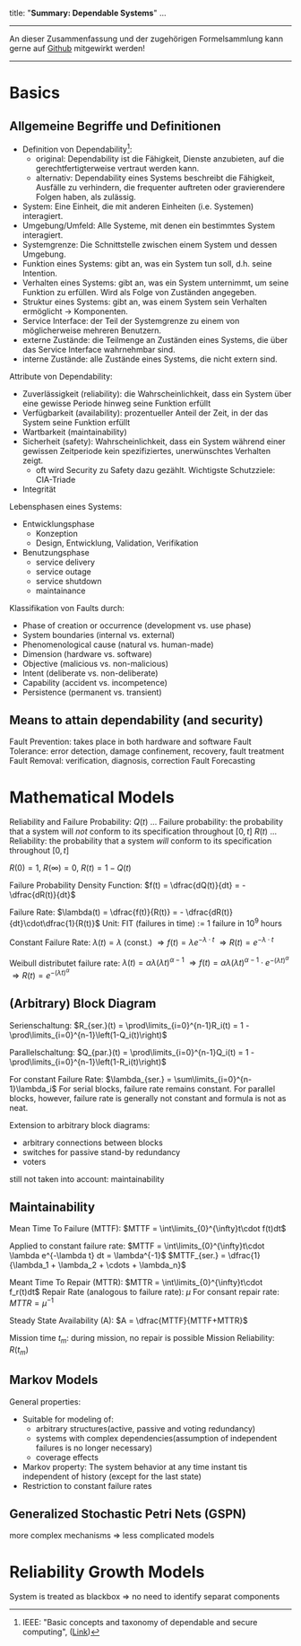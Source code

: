 
title: "**Summary: Dependable Systems**"
...

---

An dieser Zusammenfassung und der zugehörigen Formelsammlung kann gerne auf [Github](https://github.com/cornhead/zusammenfassungen.git) mitgewirkt werden!

---

# Basics

## Allgemeine Begriffe und Definitionen

* Definition von Dependability[^def_dependability]:
	* original: Dependability ist die Fähigkeit, Dienste anzubieten, auf die gerechtfertigterweise vertraut werden kann.
	* alternativ: Dependability eines Systems beschreibt die Fähigkeit, Ausfälle zu verhindern, die frequenter auftreten oder gravierendere Folgen haben, als zulässig.
* System: Eine Einheit, die mit anderen Einheiten (i.e. Systemen) interagiert.
* Umgebung/Umfeld: Alle  Systeme, mit denen ein bestimmtes System interagiert.
* Systemgrenze: Die Schnittstelle zwischen einem System und dessen Umgebung.
* Funktion eines Systems: gibt an, was ein System tun soll, d.h. seine Intention.
* Verhalten eines Systems: gibt an, was ein System unternimmt, um seine Funktion zu erfüllen. Wird als Folge von Zuständen angegeben.
* Struktur eines Systems: gibt an, was einem System sein Verhalten ermöglicht -> Komponenten.
* Service Interface: der Teil der Systemgrenze zu einem von möglicherweise mehreren Benutzern.
* externe Zustände: die Teilmenge an Zuständen eines Systems, die über das Service Interface wahrnehmbar sind.
* interne Zustände: alle Zustände eines Systems, die nicht extern sind.

Attribute von Dependability:

* Zuverlässigkeit (reliability): die Wahrscheinlichkeit, dass ein System über eine gewisse Periode hinweg seine Funktion erfüllt
* Verfügbarkeit (availability): prozentueller Anteil der Zeit, in der das System seine Funktion erfüllt
* Wartbarkeit (maintainability)
* Sicherheit (safety): Wahrscheinlichkeit, dass ein System während einer gewissen Zeitperiode kein spezifiziertes, unerwünschtes Verhalten zeigt.
	* oft wird Security zu Safety dazu gezählt. Wichtigste Schutzziele: CIA-Triade
* Integrität

Lebensphasen eines Systems:

* Entwicklungsphase
	* Konzeption
	* Design, Entwicklung, Validation, Verifikation
* Benutzungsphase
	* service delivery
	* service outage
	* service shutdown
	* maintainance

Klassifikation von Faults durch:

* Phase of creation or occurrence (development vs. use phase)
* System boundaries (internal vs. external)
* Phenomenological cause (natural vs. human-made)
* Dimension (hardware vs. software)
* Objective (malicious vs. non-malicious)
* Intent (deliberate vs. non-deliberate)
* Capability (accident vs. incompetence)
* Persistence (permanent vs. transient)

## Means to attain dependability (and security)

Fault Prevention: takes place in both hardware and software
Fault Tolerance: error detection, damage confinement, recovery, fault treatment
Fault Removal: verification, diagnosis, correction
Fault Forecasting

# Mathematical Models

Reliability and Failure Probability:
$Q(t)$ ... Failure probability: the probability that a system will _not_ conform to its specification throughout $[0, t]$
$R(t)$ ... Reliability: the probability that a system _will_ conform to its specification throughout $[0, t]$

$R(0) = 1$, $R(\infty) = 0$, $R(t) = 1-Q(t)$

Failure Probability Density Function:
$f(t) = \dfrac{dQ(t)}{dt} = - \dfrac{dR(t)}{dt}$

Failure Rate:
$\lambda(t) = \dfrac{f(t)}{R(t)} = - \dfrac{dR(t)}{dt}\cdot\dfrac{1}{R(t)}$
Unit: FIT (failures in time) $:=$ 1 failure in $10^9$ hours

Constant Failure Rate:
$\lambda(t) = \lambda$ (const.)
$\Rightarrow f(t)=\lambda e^{-\lambda\cdot t}$
$\Rightarrow R(t)=e^{-\lambda\cdot t}$

Weibull distributet failure rate:
$\lambda(t) = \alpha\lambda(\lambda t)^{\alpha-1}$
$\Rightarrow f(t) = \alpha\lambda(\lambda t)^{\alpha-1} \cdot e^{-(\lambda t)^\alpha}$
$\Rightarrow R(t) = e^{-(\lambda t)^\alpha}$

## (Arbitrary) Block Diagram

Serienschaltung:
$R_{ser.}(t) = \prod\limits_{i=0}^{n-1}R_i(t) = 1 - \prod\limits_{i=0}^{n-1}\left(1-Q_i(t)\right)$

Parallelschaltung:
$Q_{par.}(t) = \prod\limits_{i=0}^{n-1}Q_i(t) = 1 - \prod\limits_{i=0}^{n-1}\left(1-R_i(t)\right)$

For constant Failure Rate:
$\lambda_{ser.} = \sum\limits_{i=0}^{n-1}\lambda_i$
For serial blocks, failure rate remains constant. For parallel blocks, however, failure rate is generally not constant and formula is not as neat.

Extension to arbitrary block diagrams:
* arbitrary connections between blocks
* switches for passive stand-by redundancy
* voters

still not taken into account: maintainability

## Maintainability

Mean Time To Failure (MTTF): $MTTF = \int\limits_{0}^{\infty}t\cdot f(t)dt$

Applied to constant failure rate:
$MTTF = \int\limits_{0}^{\infty}t\cdot \lambda e^{-\lambda t} dt = \lambda^{-1}$
$MTTF_{ser.} = \dfrac{1}{\lambda_1 + \lambda_2 + \cdots + \lambda_n}$


Meant Time To Repair (MTTR): $MTTR = \int\limits_{0}^{\infty}t\cdot f_r(t)dt$
Repair Rate (analogous to failure rate): $\mu$
For consant repair rate: $MTTR = \mu^{-1}$

Steady State Availability (A): $A = \dfrac{MTTF}{MTTF+MTTR}$

Mission time $t_m$: during mission, no repair is possible
Mission Reliability: $R(t_m)$ 

## Markov Models

General properties:
* Suitable for modeling of:
	* arbitrary structures(active, passive and voting redundancy)
	* systems with complex dependencies(assumption of independent failures is no longer necessary)
	* coverage effects
* Markov property: The system behavior at any time instant tis independent of history (except for the last state)
* Restriction to constant failure rates 

## Generalized Stochastic Petri Nets (GSPN)

more complex mechanisms $\Rightarrow$ less complicated models

# Reliability Growth Models

System is treated as blackbox $\Rightarrow$ no need to identify separat components


[^def_dependability]: IEEE: "Basic concepts and taxonomy of dependable and secure computing", ([Link](https://ieeexplore.ieee.org/document/1335465))

